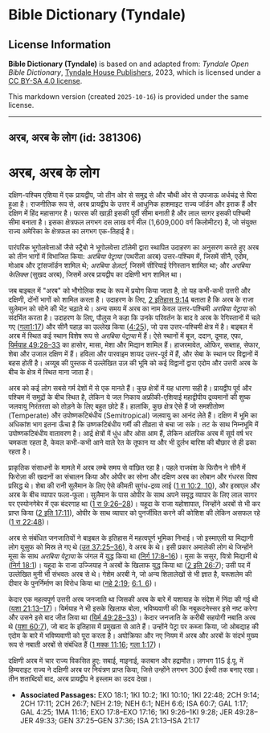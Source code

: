 # Bible Dictionary (Tyndale)

## License Information

**Bible Dictionary (Tyndale)** is based on and adapted from: _Tyndale Open Bible Dictionary_, [Tyndale House Publishers](https://tyndaleopenresources.com/), 2023, which is licensed under a [CC BY-SA 4.0 license](https://creativecommons.org/licenses/by-sa/4.0/legalcode.en).

This markdown version (created `2025-10-16`) is provided under the same license.



--------------------------------

## अरब, अरब के लोग (id: 381306)

अरब, अरब के लोग
===============

दक्षिण\-पश्चिम एशिया में एक प्रायद्वीप, जो तीन ओर से समुद्र से और चौथी ओर से उपजाऊ अर्धचंद्र से घिरा हुआ है। राजनीतिक रूप से, अरब प्रायद्वीप के उत्तर में आधुनिक हाशमाइट राज्य जॉर्डन और इराक हैं और दक्षिण में हिंद महासागर है। फारस की खाड़ी इसकी पूर्वी सीमा बनाती है और लाल सागर इसकी पश्चिमी सीमा बनाता है। इसका क्षेत्रफल लगभग दस लाख वर्ग मील (1,609,000 वर्ग किलोमीटर) है, जो संयुक्त राज्य अमेरिका के क्षेत्रफल का लगभग एक\-तिहाई है।

पारंपरिक भूगोलवेत्ताओं जैसे स्ट्रैबो ने भूगोलवेत्ता टॉलेमी द्वारा स्थापित उदाहरण का अनुसरण करते हुए अरब को तीन भागों में विभाजित किया: *अरबिया पेट्राया* (पथरीला अरब) उत्तर\-पश्चिम में, जिसमें सीनै, एदोम, मोआब और ट्रांसजॉर्डन शामिल थे; *अरबिया डेज़र्टा,* जिसमें सीरियाई रेगिस्तान शामिल था; और *अरबिया फेलिक्स* (सुखद अरब), जिसमें अरब प्रायद्वीप का दक्षिणी भाग शामिल था।

जब बाइबल में "अरब" को भौगोलिक शब्द के रूप में प्रयोग किया जाता है, तो यह कभी\-कभी उत्तरी और दक्षिणी, दोंनों भागों को शामिल करता है। उदाहरण के लिए, [2 इतिहास 9:14](https://ref.ly/2Chr9:14) बताता है कि अरब के राजा सुलेमान को सोने की भेंट चढ़ाते थे। अन्य समय में अरब का नाम केवल उत्तर\-पश्चिमी *अरबिया पेट्राया* को संदर्भित करता है। उदाहरण के लिए, पौलुस ने कहा कि उनके परिवर्तन के बाद वे अरब के रेगिस्तानों में चले गए ([गला1:17](https://ref.ly/Gal1:17)) और सीनै पहाड़ का उल्लेख किया ([4:25](https://ref.ly/Gal4:25)), जो उस उत्तर\-पश्चिमी क्षेत्र में है। बाइबल में अरब में स्थित कई स्थान विशेष रूप से *अरबिया पेट्राया* में हैं। ऐसे स्थानों में बूज, ददान, दूमाह, एफा, [यिर्मयाह 49:28–33](https://ref.ly/Jer49:28-Jer49:33) का हासोर, मासा, मेशा और मिद्यान शामिल हैं। हाजरमावेत, ओफिर, सब्ताह, सेफार, शेबा और उजाल दक्षिण में हैं। हविला और पारवाइम शायद उत्तर\-पूर्व में हैं, और सेबा के स्थान पर विद्वानों में बहस होती है। अय्यूब की पुस्तक में उल्लेखित उज़ की भूमि को कई विद्वानों द्वारा एदोम और उत्तरी अरब के बीच के क्षेत्र में स्थित माना जाता है।

अरब को कई लोग सबसे गर्म देशों में से एक मानते हैं। कुछ क्षेत्रों में यह धारणा सही है। प्रायद्वीप पूर्व और पश्चिम में समुद्रों के बीच स्थित है, लेकिन ये जल निकाय अफ्रीकी\-एशियाई महाद्वीपीय द्रव्यमानों की शुष्क जलवायु निरंतरता को तोड़ने के लिए बहुत छोटे हैं। हालांकि, कुछ क्षेत्र ऐसे हैं जो समशीतोष्ण (Temperate) और उपोष्णकटिबंधीय (Semitropical) जलवायु का आनंद लेते हैं। दक्षिण में भूमि का अधिकांश भाग इतना ऊँचा है कि उष्णकटिबंधीय गर्मी की तीव्रता से बचा जा सके। तट के साथ निम्नभूमि में उपोष्णकटिबंधीय वातावरण है। आर्द्र क्षेत्रों में धुंध और ओस आम हैं, लेकिन आंतरिक अरब में सूर्य वर्ष भर चमकता रहता है, केवल कभी\-कभी आने वाले रेत के तूफान या और भी दुर्लभ बारिश की बौछार से ही ढका रहता है।

प्राकृतिक संसाधनों के मामले में अरब लम्बे समय से वांछित रहा है। पहले राजवंश के फिरौन ने सीनै में फिरोज़ा की खदानों का संचालन किया और ओपीर का सोना और दक्षिण अरब का लोबान और गंधरस विश्व प्रसिद्ध थे। शेबा की रानी सुलैमान के लिए ऐसे कीमती सुगंध\-द्रव्य लाई ([1 रा 10:2, 10](https://ref.ly/1Kgs10:2,1Kgs10:10)), और इस्राएल और अरब के बीच व्यापार फला\-फूला। सुलैमान के पास ओपीर के साथ अपने समृद्ध व्यापार के लिए लाल सागर पर एस्योनगेबेर में एक बंदरगाह था ([1 रा 9:26–28](https://ref.ly/1Kgs9:26-1Kgs9:28))। यहूदा के राजा यहोशापात, जिन्होंने अरबों से भी कर प्राप्त किया ([2 इति 17:11](https://ref.ly/2Chr17:11)), ओपीर के साथ व्यापार को पुनर्जीवित करने की कोशिश की लेकिन असफल रहे ([1 रा 22:48](https://ref.ly/1Kgs22:48))।

अरब से संबंधित जनजातियों ने बाइबल के इतिहास में महत्वपूर्ण भूमिका निभाई। जो इस्माएली या मिद्यानी लोग यूसुफ को मिस्र ले गए थे ([उत 37:25–36](https://ref.ly/Gen37:25-Gen37:36)), वे अरब के थे। इसी प्रकार अमालेकी लोग थे जिन्होंने मूसा के साथ *अरबिया पेट्राया* के जंगल में युद्ध किया था ([निर्ग 17:8–16](https://ref.ly/Exod17:8-Exod17:16))। मूसा के ससुर, यित्रो मिद्यानी थे ([निर्ग 18:1](https://ref.ly/Exod18:1))। यहूदा के राजा उज्जियाह ने अरबों के खिलाफ युद्ध किया था ([2 इति 26:7](https://ref.ly/2Chr26:7)); उसी पद में उल्लेखित मुनी भी संभवतः अरब से थे। गेशेम अरबी ने, जो अन्य शिलालेखों से भी ज्ञात है, यरूशलेम की दीवार के पुनर्निर्माण का विरोध किया था ([नहे 2:19](https://ref.ly/Neh2:19); [6:1, 6](https://ref.ly/Neh6:1,Neh6:6))।

केदार एक महत्वपूर्ण उत्तरी अरब जनजाति था जिसकी अरब के बारे में यशायाह के संदेश में निंदा की गई थी ([यशा 21:13–17](https://ref.ly/Isa21:13-Isa21:17))। यिर्मयाह ने भी इसके खिलाफ बोला, भविष्यवाणी की कि नबूकदनेस्सर इसे नष्ट करेगा और उसने इसे बाद जीत लिया था ([यिर्म 49:28–33](https://ref.ly/Jer49:28-Jer49:33))। केदार जनजाति के करीबी सहयोगी नबाति अरब थे ([यशा 60:7](https://ref.ly/Isa60:7)), जो बाद के इतिहास में प्रमुखता से आते हैं। उन्होंने पेट्रा पर कब्जा किया, जो ओबद्याह की एदोम के बारे में भविष्यवाणी को पूरा करता है। अपोक्रिफा और नए नियम में अरब और अरबों के संदर्भ मुख्य रूप से नबाती अरबों से संबंधित हैं ([1 मक्क 11:16](https://ref.ly/1Macc11:16); [गला 1:17](https://ref.ly/Gal1:17))।

दक्षिणी अरब में चार राज्य विकसित हुए: सबाई, माइनाई, कतबान और हद्रामौत। लगभग 115 ई.पू. में हिम्यराइट राज्य ने दक्षिणी अरब पर नियंत्रण प्राप्त किया, जिसे उन्होंने लगभग 300 ईस्वी तक बनाए रखा। तीन शताब्दियों बाद, अरब प्रायद्वीप ने इस्लाम का उदय देखा।

* **Associated Passages:** EXO 18:1; 1KI 10:2; 1KI 10:10; 1KI 22:48; 2CH 9:14; 2CH 17:11; 2CH 26:7; NEH 2:19; NEH 6:1; NEH 6:6; ISA 60:7; GAL 1:17; GAL 4:25; 1MA 11:16; EXO 17:8–EXO 17:16; 1KI 9:26–1KI 9:28; JER 49:28–JER 49:33; GEN 37:25–GEN 37:36; ISA 21:13–ISA 21:17


